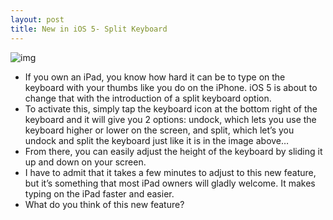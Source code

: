 ```yaml
---
layout: post
title: New in iOS 5- Split Keyboard
---
```

![img](http://media.idownloadblog.com/wp-content/uploads/2011/06/iPad-Split-Keyboard-iOS-5.png)
* If you own an iPad, you know how hard it can be to type on the keyboard with your thumbs like you do on the iPhone. iOS 5 is about to change that with the introduction of a split keyboard option.
* To activate this, simply tap the keyboard icon at the bottom right of the keyboard and it will give you 2 options: undock, which lets you use the keyboard higher or lower on the screen, and split, which let’s you undock and split the keyboard just like it is in the image above…
* From there, you can easily adjust the height of the keyboard by sliding it up and down on your screen.
* I have to admit that it takes a few minutes to adjust to this new feature, but it’s something that most iPad owners will gladly welcome. It makes typing on the iPad faster and easier.
* What do you think of this new feature?

